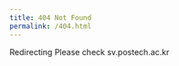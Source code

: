 ```yaml
---
title: 404 Not Found
permalink: /404.html
---
```

<div id=notfound>
Redirecting
  Please check 
  sv.postech.ac.kr
</div>

<script>
  // Get the current path
  var path = window.location.pathname;

  // Check if the path is '/~kmbae' or '/~kmbae/'
  if (path === '/~kmbae' || path === '/~kmbae/') {
      // Redirect to '/kmbae'a
    document.getElementById('notfound').innerHTML = 'Redirecting to /kmbae';
    window.location.replace('https://sv.postech.ac.kr/kmbae');
  }
</script>
